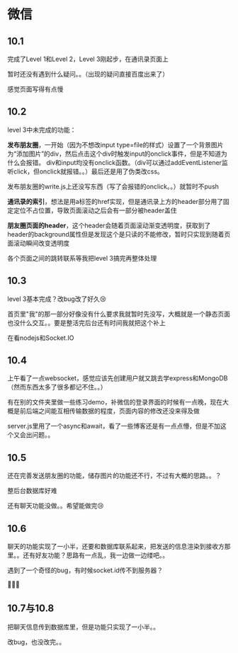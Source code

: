 # 微信

## 10.1

完成了Level 1和Level 2，Level 3刚起步，在通讯录页面上

暂时还没有遇到什么疑问。。（出现的疑问直接百度出来了）

感觉页面写得有点慢

## 10.2

level 3中未完成的功能：

**发布朋友圈**，一开始（因为不想改input type=file的样式）设置了一个背景图片为“添加图片”的div，然后点击这个div时触发input的onclick事件，但是不知道为什么会报错。 div和input均没有onclick函数。（div可以通过addEventListener监听click，但onclick就报错。。）最后还是用了伪类改css。

发布朋友圈的write.js上还没写东西（写了会报错的onclick。。）就暂时不push

**通讯录的索引**，想法是用a标签的href实现，但是通讯录上方的header部分用了固定定位不占位置，导致页面滚动之后会有一部分被header盖住

**朋友圈页面的header**，这个header会随着页面滚动渐变透明度，获取到了header的background属性但是发现这个是只读的不能修改，暂时只实现到随着页面滚动瞬间改变透明度

各个页面之间的跳转联系等我把level 3搞完再整体处理

## 10.3

level 3基本完成？改bug改了好久:cry:

首页里"我"的那一部分好像没有什么要求我就暂时先没写，大概就是一个静态页面也没什么交互。。要是整活完后台还有时间我就把这个补上

在看nodejs和Socket.IO

## 10.4

上午看了一点websocket，感觉应该先创建用户就又跳去学express和MongoDB（然而东西太多了很多都记不住。。）

有在别的文件夹里做一些练习demo，补微信的登录界面的时候有一点晚，现在大概是前后端之间能互相传输数据的程度，页面内容的修改还没来得及做

server.js里用了一个async和await，看了一些博客还是有一点点懵，但是不加这个又会出问题。。

## 10.5

还在完善发送朋友圈的功能，储存图片的功能还不行，不过有大概的思路。。？

整后台数据库好难

还有聊天功能没做。。希望能做完:cry:

## 10.6

聊天的功能实现了一小半，还要和数据库联系起来，把发送的信息渲染到接收方那里。。还有好友功能？思路有一点乱，我一边做一边缕吧。。

遇到了一个奇怪的bug，有时候socket.id传不到服务器？

:bug::bug::bug:

## 10.7与10.8

把聊天信息传到数据库里，但是功能只实现了一小半。。

改bug，也没改完。。